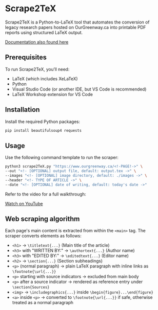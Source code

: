 # Scrape2TeX

Scrape2TeX is a Python-to-LaTeX tool that automates the conversion of legacy research papers hosted on OurGreenway.ca into printable PDF reports using structured LaTeX output.

[Documentation also found here](https://brand-component-kit.vercel.app/scrape2tex)

## Prerequisites

To run Scrape2TeX, you’ll need:

- LaTeX (which includes XeLaTeX)
- Python
- Visual Studio Code (or another IDE, but VS Code is recommended)
- LaTeX Workshop extension for VS Code

## Installation

Install the required Python packages:

```bash
pip install beautifulsoup4 requests
```

## Usage

Use the following command template to run the scraper:

```bash
python3 scrape2TeX.py "https://www.ourgreenway.ca/<!-PAGE!->" \
--out "<!- [OPTIONAL] output file, default: output.tex ->" \
--images "<!- [OPTIONAL] image directory, default: ./images ->" \
--header "<!- TYPE OF ARTICLE ->" \
--date "<!- [OPTIONAL] date of writing, default: today's date ->"
```

Refer to the video for a full walkthrough:

[Watch on YouTube](https://www.youtube.com/watch?v=zX78W-SeGRs)

## Web scraping algorithm

Each page's main content is extracted from within the `<main>` tag. The scraper converts elements as follows:

- `<h1>` → `\titletext{...}` (Main title of the article)
- `<h3>` with "WRITTEN BY:" → `\authortext{...}` (Author name)
- `<h3>` with "EDITED BY:" → `\editedtext{...}` (Editor name)
- `<h2>` → `\section{...}` (Section subheadings)
- `<p>` (normal paragraph) → plain LaTeX paragraph with inline links as `\footnote{\url{...}}`
- `<p>` starting with source indicators → excluded from main body
- `<p>` after a source indicator → rendered as reference entry under `\section{Sources}`
- `<img>` → `\includegraphics{...}` inside `\begin{figure}...\end{figure}`
- `<a>` inside `<p>` → converted to `\footnote{\url{...}}` if safe, otherwise treated as a normal paragraph

